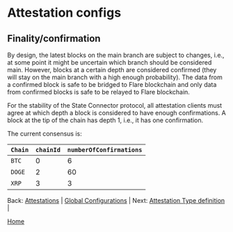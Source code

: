 # Attestation configs

## Finality/confirmation

By design, the latest blocks on the main branch are subject to changes, i.e., at some point it might be uncertain which branch should be considered main.
However, blocks at a certain depth are considered confirmed (they will stay on the main branch with a high enough probability).
The data from a confirmed block is safe to be bridged to Flare blockchain and only data from confirmed blocks is safe to be relayed to Flare blockchain.

For the stability of the State Connector protocol, all attestation clients must agree at which depth a block is considered to have enough confirmations.
A block at the tip of the chain has depth 1, i.e., it has one confirmation.

The current consensus is:

| `Chain` | `chainId` | `numberOfConfirmations` |
| ------- | --------- | ----------------------- |
| `BTC`   | 0         | 6                       |
| `DOGE`  | 2         | 60                      |
| `XRP`   | 3         | 3                       |

Back: [Attestations](/specs/attestations/attestation.md) |
[Global Configurations](/specs/attestations/configs.md) |
Next: [Attestation Type definition](/specs/attestations/attestation-type-definition.md) |

[Home](/README.md)
